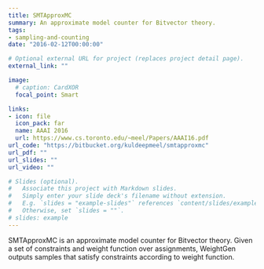 ```yaml
---
title: SMTApproxMC
summary: An approximate model counter for Bitvector theory.
tags:
- sampling-and-counting
date: "2016-02-12T00:00:00"

# Optional external URL for project (replaces project detail page).
external_link: ""

image:
  # caption: CardXOR
  focal_point: Smart

links:
- icon: file
  icon_pack: far
  name: AAAI 2016
  url: https://www.cs.toronto.edu/~meel/Papers/AAAI16.pdf
url_code: "https://bitbucket.org/kuldeepmeel/smtapproxmc"
url_pdf: ""
url_slides: ""
url_video: ""

# Slides (optional).
#   Associate this project with Markdown slides.
#   Simply enter your slide deck's filename without extension.
#   E.g. `slides = "example-slides"` references `content/slides/example-slides.md`.
#   Otherwise, set `slides = ""`.
# slides: example
---
```


SMTApproxMC is an approximate model counter for Bitvector theory. Given a set of constraints and weight function over assignments, WeightGen outputs samples that satisfy constraints according to weight function. 
